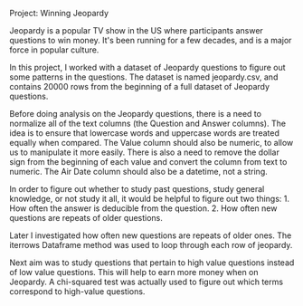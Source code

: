 Project: Winning Jeopardy

Jeopardy is a popular TV show in the US where participants answer questions to win money. It's been running for a few decades, and is a major force in popular culture.

In this project, I worked with a dataset of Jeopardy questions to figure out some patterns in the questions. The dataset is named jeopardy.csv, and contains 20000 rows from the beginning of a full dataset of Jeopardy questions.

Before doing analysis on the Jeopardy questions, there is a need to normalize all of the text columns (the Question and Answer columns). The idea is to ensure that lowercase words and uppercase words are treated equally when compared. The Value column should also be numeric, to allow us to manipulate it more easily. There is also a need to remove the dollar sign from the beginning of each value and convert the column from text to numeric. The Air Date column should also be a datetime, not a string.

In order to figure out whether to study past questions, study general knowledge, or not study it all, it would be helpful to figure out two things:
	1. How often the answer is deducible from the question.
	2. How often new questions are repeats of older questions.

Later I investigated how often new questions are repeats of older ones. The iterrows Dataframe method was used to loop through each row of jeopardy.

Next aim was to study questions that pertain to high value questions instead of low value questions. This will help to earn more money when on Jeopardy. A chi-squared test was actually used to figure out which terms correspond to high-value questions.
